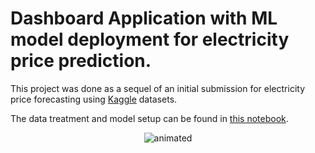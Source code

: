 # Dashboard Application with ML model deployment for electricity price prediction.

This project was done as a sequel of an initial submission for electricity price forecasting using [Kaggle](https://www.kaggle.com/nicholasjhana/energy-consumption-generation-prices-and-weather) datasets.

The data treatment and model setup can be found in [this notebook](https://www.kaggle.com/ta97fp/electricity-price-forecasting-model-with-lightgbm).

<p align="center">
  <img src="Demo/Project-Demo.gif" alt="animated" />
</p>

